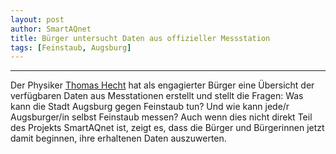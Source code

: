 ```yaml
---
layout: post
author: SmartAQnet
title: Bürger untersucht Daten aus offizieller Messstation
tags: [Feinstaub, Augsburg]
---
```

-----------------------------------------------------------------------------
Der Physiker [Thomas Hecht](https://www.lifeguide-augsburg.de/magazin/feinstaub-augsburg) hat als engagierter Bürger eine Übersicht der verfügbaren Daten aus Messtationen erstellt und stellt die Fragen: Was kann die Stadt Augsburg gegen Feinstaub tun? Und wie kann jede/r  Augsburger/in selbst Feinstaub messen? 
Auch wenn dies nicht direkt Teil des Projekts SmartAQnet ist, zeigt es, dass die Bürger und Bürgerinnen jetzt damit beginnen, ihre erhaltenen Daten auszuwerten.

